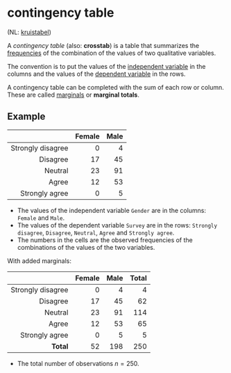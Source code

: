 # contingency table

(NL: [kruistabel](../nl/kruistabel.md))

A *contingency table* (also: **crosstab**) is a table that summarizes the [frequencies](frequency.md) of the combination of the values of two qualitative variables.

The convention is to put the values of the [independent variable](variable-independent.md) in the columns and the values of the [dependent variable](variable-dependent.md) in the rows.

A contingency table can be completed with the sum of each row or column. These are called [marginals](marginals.md) or **marginal totals**.

## Example

|                   | Female | Male |
| ----------------: | -----: | ---: |
| Strongly disagree |      0 |    4 |
|          Disagree |     17 |   45 |
|           Neutral |     23 |   91 |
|             Agree |     12 |   53 |
|    Strongly agree |      0 |    5 |

- The values of the independent variable `Gender` are in the columns: `Female` and `Male`.
- The values of the dependent variable `Survey` are in the rows: `Strongly disagree`, `Disagree`, `Neutral`, `Agree` and `Strongly agree`.
- The numbers in the cells are the observed frequencies of the combinations of the values of the two variables.

With added marginals:

|                   | Female | Male | Total |
| ----------------: | -----: | ---: | ----: |
| Strongly disagree |      0 |    4 |     4 |
|          Disagree |     17 |   45 |    62 |
|           Neutral |     23 |   91 |   114 |
|             Agree |     12 |   53 |    65 |
|    Strongly agree |      0 |    5 |     5 |
|         **Total** |     52 |  198 |   250 |

- The total number of observations $n = 250$.
